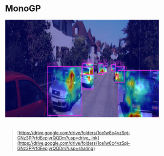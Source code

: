 # MonoGP

<p align="center">
  <img src="assets/monogp.png" alt="argdeco" width="1280" height="320" />
</p>

<h1></h1>

> [https://drive.google.com/drive/folders/1ce1w8c4vzSpj-GNz3PPrfdEepjvrQQDm?usp=drive_link](https://drive.google.com/drive/folders/1ce1w8c4vzSpj-GNz3PPrfdEepjvrQQDm?usp=sharing)
